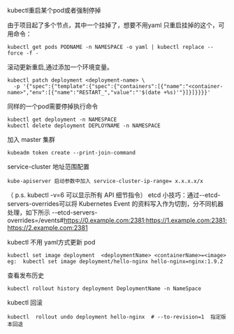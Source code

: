 kubectl重启某个pod或者强制停掉

由于项目起了多个节点，其中一个挂掉了，想要不用yaml 只重启挂掉的这个，可用命令：
```
kubectl get pods PODNAME -n NAMESPACE -o yaml | kubectl replace --force -f -
```
滚动更新重启,通过添加一个环境变量。
```
kubectl patch deployment <deployment-name> \
  -p '{"spec":{"template":{"spec":{"containers":[{"name":"<container-name>","env":[{"name":"RESTART_","value":"'$(date +%s)'"}]}]}}}}'
```
同样的一个pod需要停掉执行命令
```
kubectl get deployment -n NAMESPACE
kubectl delete deployment DEPLOYNAME -n NAMESPACE
```
加入 master 集群
```
kubeadm token create --print-join-command
```

service-cluster 地址范围配置
```
kube-apiserver 启动参数中加入 service-cluster-ip-range= x.x.x.x/x
```
（ p.s. kubectl -v=6 可以显示所有 API 细节指令）
etcd 小技巧：通过--etcd-servers-overrides可以将 Kubernetes Event 的资料写入作为切割，分不同机器处理，如下所示
--etcd-servers-overrides=/events#https://0.example.com:2381;https://1.example.com:2381;https://2.example.com:2381

kubectl 不用 yaml方式更新 pod
```
kubectl set image deployment  <deploymentName> <containerName>=<image>
eg:  kubectl set image deployment/hello-nginx hello-nginx=nginx:1.9.2
```
查看发布历史
```
kubectl rollout history deployment DeploymentName -n NameSpace
```
kubectl 回滚

```
kubectl  rollout undo deployment hello-nginx  # --to-revision=1  指定版本回退
```

